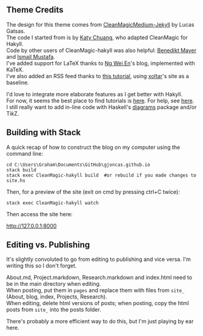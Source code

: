 ## Theme Credits

The design for this theme comes from [CleanMagicMedium-Jekyll](https://github.com/SpaceG/CleanMagicMedium-Jekyll) by Lucas Gatsas.<br>
The code I started from is by [Katy Chuang](https://github.com/katychuang/CleanMagic-hakyll), who adapted CleanMagic for Hakyll.<br>
Code by other users of CleanMagic-hakyll was also helpful: [Benedikt Mayer](https://github.com/benedikt-mayer/benedikt-mayer.github.io) and [Ismail Mustafa](https://github.com/ismailmustafa/ismailmustafa.github.io).<br>
I've added support for LaTeX thanks to [Ng Wei En](https://github.com/wei2912/blog-src)'s blog, implemented with KaTeX.<br>
I've also added an RSS feed thanks to [this tutorial](https://github.com/xoltar/xoltar.org/blob/master/site.hs), 
using [xoltar](https://github.com/xoltar/xoltar.org/blob/master/site.hs)'s site as a baseline.

I'd love to integrate more elaborate features as I get better with Hakyll.<br>
For now, it seems the best place to find tutorials is [here](https://jaspervdj.be/hakyll/tutorials.html). For help, see [here](https://help.github.com/en/github/working-with-github-pages).<br>
I still really want to add in-line code with Haskell's [diagrams](https://github.com/gjoncas/Haskell-DataViz) package and/or Ti*k*Z.

## Building with Stack

A quick recap of how to construct the blog on my computer using the command line:

```
cd C:\Users\Graham\Documents\GitHub\gjoncas.github.io
stack build
stack exec CleanMagic-hakyll build  #or rebuild if you made changes to site.hs
```

Then, for a preview of the site (exit on cmd by pressing ctrl+C twice):
```
stack exec CleanMagic-hakyll watch
```

Then access the site here:

http://127.0.0.1:8000


## Editing vs. Publishing

It's slightly convoluted to go from editing to publishing and vice versa. I'm writing this so I don't forget.

About.md, Project.markdown, Research.markdown and index.html need to be in the main directory when editing.<br>
When posting, put them in `pages` and replace them with files from `site_` (About, blog, index, Projects, Research).<br>
When editing, delete html versions of posts; when posting, copy the html posts from `site_` into the posts folder.

There's probably a more efficient way to do this, but I'm just playing by ear here.

